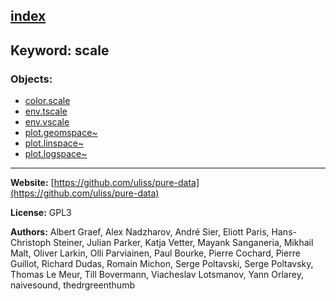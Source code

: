 [index](../index.html)
---

## Keyword: scale

### Objects:
* [color.scale](../color.scale.html)
* [env.tscale](../env.tscale.html)
* [env.vscale](../env.vscale.html)
* [plot.geomspace~](../plot.geomspace~.html)
* [plot.linspace~](../plot.linspace~.html)
* [plot.logspace~](../plot.logspace~.html)

---
**Website:** [https://github.com/uliss/pure-data](https://github.com/uliss/pure-data)

**License:** GPL3

**Authors:** Albert Graef, Alex Nadzharov, André Sier, Eliott Paris, Hans-Christoph Steiner, Julian Parker, Katja Vetter, Mayank Sanganeria, Mikhail Malt, Oliver Larkin, Olli Parviainen, Paul Bourke, Pierre Cochard, Pierre Guillot, Richard Dudas, Romain Michon, Serge Poltavski, Serge Poltavsky, Thomas Le Meur, Till Bovermann, Viacheslav Lotsmanov, Yann Orlarey, naivesound, thedrgreenthumb
